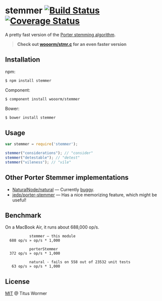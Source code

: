 # stemmer [![Build Status](https://img.shields.io/travis/wooorm/stemmer.svg?style=flat)](https://travis-ci.org/wooorm/stemmer) [![Coverage Status](https://img.shields.io/coveralls/wooorm/stemmer.svg?style=flat)](https://coveralls.io/r/wooorm/stemmer?branch=master)

A pretty fast version of the [Porter stemming algorithm](http://tartarus.org/martin/PorterStemmer/).

> **Check out [wooorm/stmr.c](https://github.com/wooorm/stmr.c) for an even faster version**

## Installation

npm:
```sh
$ npm install stemmer
```

Component:
```sh
$ component install wooorm/stemmer
```

Bower:
```sh
$ bower install stemmer
```

## Usage

```js
var stemmer = require('stemmer');

stemmer("considerations"); // "consider"
stemmer("detestable"); // "detest"
stemmer("vileness"); // "vile"
```

## Other Porter Stemmer implementations

- [NaturalNode/natural](https://github.com/NaturalNode/natural) — Currently [buggy](https://github.com/NaturalNode/natural/issues/176).
- [jedp/porter-stemmer](https://github.com/jedp/porter-stemmer) — Has a nice memorizing feature, which might be useful!

## Benchmark

On a MacBook Air, it runs about 688,000 op/s.

```
           stemmer — this module
  688 op/s » op/s * 1,000

           porterStemmer
  372 op/s » op/s * 1,000

           natural - fails on 558 out of 23532 unit tests
   63 op/s » op/s * 1,000
```

## License

[MIT](LICENSE) @ Titus Wormer
